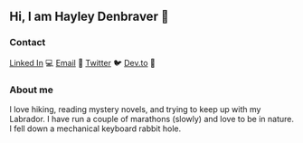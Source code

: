 ## Hi, I am Hayley Denbraver :wave:

### Contact
[Linked In](https://www.linkedin.com/in/hayleydenbraverpe) :computer:
[Email](mailto:hayley.denbraver@gmail.com) 💌
[Twitter](https://www.twitter.com/hayleydenb) 🐦
[Dev.to](https://dev.to/hayleydenb) 📝

### About me
I love hiking, reading mystery novels, and trying to keep up with my Labrador. I have run a couple of marathons (slowly) and love to be in nature. I fell down a mechanical keyboard rabbit hole. 
